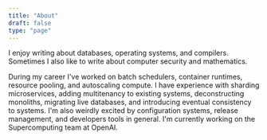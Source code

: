 ```yaml
---
title: "About"
draft: false
type: "page"
---
```


I enjoy writing about databases, operating systems, and compilers. Sometimes I also like to write about computer
security and mathematics.

During my career I've worked on batch schedulers, container runtimes, resource pooling, and autoscaling compute. I have experience with
sharding microservices, adding multitenancy to existing systems, deconstructing monoliths, migrating live databases, and introducing eventual consistency to systems. I'm
also weirdly excited by configuration systems, release management, and developers tools in general. I'm currently working on the Supercomputing team at OpenAI.